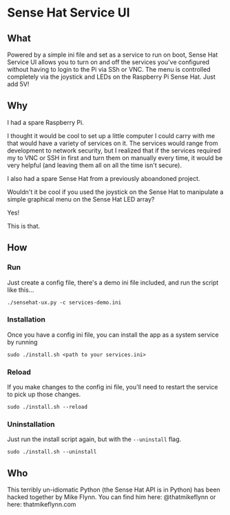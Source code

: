 # Sense Hat Service UI

## What

Powered by a simple ini file and set as a service to run on boot, Sense Hat Service UI allows you to turn on and off the services you've configured without having to login to the Pi via SSh or VNC. The menu is controlled completely via the joystick and LEDs on the Raspberry Pi Sense Hat. Just add 5V!

## Why

I had a spare Raspberry Pi. 

I thought it would be cool to set up a little computer I could carry with me that would have a variety of services on it. The services would range from development to network security, but I realized that if the services required my to VNC or SSH in first and turn them on manually every time, it would be very helpful (and leaving them all on all the time isn't secure). 

I also had a spare Sense Hat from a previously aboandoned project.

Wouldn't it be cool if you used the joystick on the Sense Hat to manipulate a simple graphical menu on the Sense Hat LED array?

Yes!

This is that.

## How

### Run

Just create a config file, there's a demo ini file included, and run the script like this...

```
./sensehat-ux.py -c services-demo.ini
```

### Installation

Once you have a config ini file, you can install the app as a system service by running 
```
sudo ./install.sh <path to your services.ini>
```

### Reload

If you make changes to the config ini file, you'll need to restart the service to pick up those changes.
```
sudo ./install.sh --reload
```

### Uninstallation

Just run the install script again, but with the `--uninstall` flag.
```
sudo ./install.sh --uninstall
```

## Who

This terribly un-idiomatic Python (the Sense Hat API is in Python) has been hacked together by Mike Flynn.
You can find him here: @thatmikeflynn or here: thatmikeflynn.com
